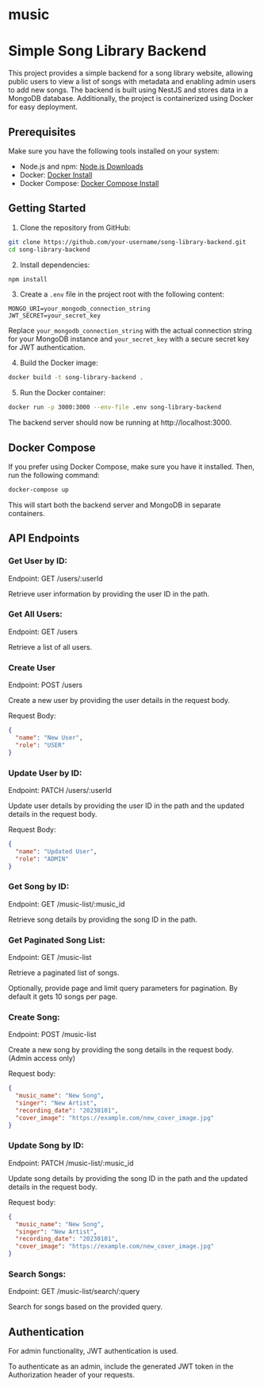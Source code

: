 # music

# Simple Song Library Backend

This project provides a simple backend for a song library website, allowing public users to view a list of songs with metadata and enabling admin users to add new songs. The backend is built using NestJS and stores data in a MongoDB database. Additionally, the project is containerized using Docker for easy deployment.

## Prerequisites

Make sure you have the following tools installed on your system:

- Node.js and npm: [Node.js Downloads](https://nodejs.org/)
- Docker: [Docker Install](https://docs.docker.com/get-docker/)
- Docker Compose: [Docker Compose Install](https://docs.docker.com/compose/install/)

## Getting Started

1. Clone the repository from GitHub:

```bash
git clone https://github.com/your-username/song-library-backend.git
cd song-library-backend
```

2. Install dependencies:

```bash
npm install
```

3. Create a `.env` file in the project root with the following content:

```
MONGO_URI=your_mongodb_connection_string
JWT_SECRET=your_secret_key
```

Replace `your_mongodb_connection_string` with the actual connection string for your MongoDB instance and `your_secret_key` with a secure secret key for JWT authentication.

4. Build the Docker image:

```bash
docker build -t song-library-backend .
```

5. Run the Docker container:

```bash
docker run -p 3000:3000 --env-file .env song-library-backend
```

The backend server should now be running at http://localhost:3000.

## Docker Compose 

If you prefer using Docker Compose, make sure you have it installed. Then, run the following command:

```bash
docker-compose up
```

This will start both the backend server and MongoDB in separate containers.

## API Endpoints

### Get User by ID:
Endpoint: GET /users/:userId

Retrieve user information by providing the user ID in the path.

### Get All Users:
Endpoint: GET /users

Retrieve a list of all users.

### Create User
Endpoint: POST /users

Create a new user by providing the user details in the request body.

Request Body:
```json
{
  "name": "New User",
  "role": "USER"
}
```

### Update User by ID:
Endpoint: PATCH /users/:userId

Update user details by providing the user ID in the path and the updated details in the request body.

Request Body:
```json
{
  "name": "Updated User",
  "role": "ADMIN"
}
```

### Get Song by ID:
Endpoint: GET /music-list/:music_id

Retrieve song details by providing the song ID in the path.

### Get Paginated Song List:
Endpoint: GET /music-list

Retrieve a paginated list of songs. 

Optionally, provide page and limit query parameters for pagination. By default it gets 10 songs per page.

### Create Song:
Endpoint: POST /music-list

Create a new song by providing the song details in the request body. (Admin access only)

Request body:
```json
{
  "music_name": "New Song",
  "singer": "New Artist",
  "recording_date": "20230101",
  "cover_image": "https://example.com/new_cover_image.jpg"
}
```

### Update Song by ID:
Endpoint: PATCH /music-list/:music_id

Update song details by providing the song ID in the path and the updated details in the request body.

Request body:
```json
{
  "music_name": "New Song",
  "singer": "New Artist",
  "recording_date": "20230101",
  "cover_image": "https://example.com/new_cover_image.jpg"
}
```

### Search Songs:
Endpoint: GET /music-list/search/:query

Search for songs based on the provided query.



## Authentication
For admin functionality, JWT authentication is used. 

To authenticate as an admin, include the generated JWT token in the Authorization header of your requests.

